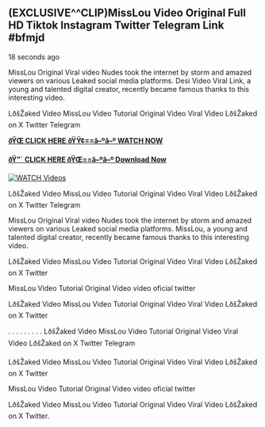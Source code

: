## (EXCLUSIVE^^CLIP)MissLou Video Original Full HD Tiktok Instagram Twitter Telegram Link #bfmjd

18 seconds ago

MissLou Original Viral video Nudes took the internet by storm and amazed viewers on various Leaked social media platforms. Desi Video Viral Link, a young and talented digital creator, recently became famous thanks to this interesting video.

LðšŽaked Video MissLou Video Tutorial Original Video Viral Video LðšŽaked on X Twitter Telegram

**[ðŸŒ CLICK HERE ðŸŸ¢==â–ºâ–º WATCH NOW](https://clips-mediaa.blogspot.com/2025/02/video-viral-download.html)**

**[ðŸ”´ CLICK HERE ðŸŒ==â–ºâ–º Download Now](https://clips-mediaa.blogspot.com/2025/02/video-viral-download.html)**

[![WATCH Videos](https://i.imgur.com/dJHk4Zq.gif)](https://clips-mediaa.blogspot.com/2025/02/video-viral-download.html)

LðšŽaked Video MissLou Video Tutorial Original Video Viral Video LðšŽaked on X Twitter Telegram

MissLou Original Viral video Nudes took the internet by storm and amazed viewers on various Leaked social media platforms. MissLou, a young and talented digital creator, recently became famous thanks to this interesting video.

LðšŽaked Video MissLou Video Tutorial Original Video Viral Video LðšŽaked on X Twitter

MissLou Video Tutorial Original Video video oficial twitter

LðšŽaked Video MissLou Video Tutorial Original Video Viral Video LðšŽaked on X Twitter

. . . . . . . . . LðšŽaked Video MissLou Video Tutorial Original Video Viral Video LðšŽaked on X Twitter Telegram

LðšŽaked Video MissLou Video Tutorial Original Video Viral Video LðšŽaked on X Twitter

MissLou Video Tutorial Original Video video oficial twitter

LðšŽaked Video MissLou Video Tutorial Original Video Viral Video LðšŽaked on X Twitter.
